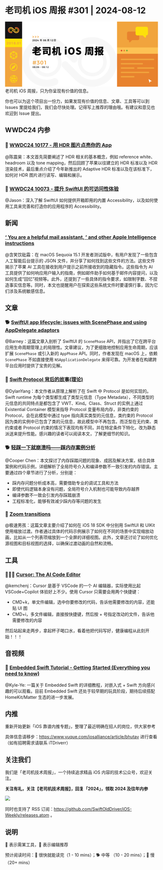 # 老司机 iOS 周报 #301 | 2024-08-12

![ios-weekly](https://github.com/SwiftOldDriver/iOS-Weekly/blob/master/assets/weekly-header/301.jpg?raw=true)
老司机 iOS 周报，只为你呈现有价值的信息。

你也可以为这个项目出一份力，如果发现有价值的信息、文章、工具等可以到 Issues 里提给我们，我们会尽快处理。记得写上推荐的理由哦。有建议和意见也欢迎到 Issue 提出。


## WWDC24 内参

### 🌟 [WWDC24 10177 - 用 HDR 图片点亮你的 App](https://xiaozhuanlan.com/topic/3465798021)

@陈震昊：本文首先简要阐述了 HDR 相关的基本概念，例如 reference white、headroom 以及 tone mapping，然后回顾了苹果以往建立的 HDR 标准以及 HDR 渲染技术，最后重点介绍了今年新推出的 Adaptive HDR 标准以及在该标准下，如何对 HDR 图片进行读写、编辑和展示。

###  🌟 [WWDC24 10073 - 提升 SwiftUI 的可访问性体验](https://xiaozhuanlan.com/topic/7683249501)

@Jason：深入了解 SwiftUI 如何提供开箱即用的内置 Accessibility，以及如何使用工具来完善和打造你的应用程序的 Accessibility。

## 新闻

### [‘ You are a helpful mail assistant, ’ and other Apple Intelligence instructions](https://www.theverge.com/2024/8/5/24213861/apple-intelligence-instructions-macos-15-1-sequoia-beta)

@含笑饮砒霜：在 macOS Sequoia 15.1 开发者测试版中，有用户发现了一些包含人工智能后台提示的 JSON 文件，并分享了如何找到这些文件的方法。这些文件揭示了苹果 AI 工具在接收到用户提示之前所接收到的隐藏指令。这些指令为 AI 工具提供了如何响应用户输入的指南，例如邮件助手如何基于邮件内容提问，以及如何生成“回忆”视频等。此外，还提到了一些具体的指令要求，如限制字数、不捏造事实信息等。同时，本文也提醒用户在探索这些系统文件时要谨慎行事，因为它们涉及系统敏感信息。

## 文章

### 🐕 [SwiftUI app lifecycle: issues with ScenePhase and using AppDelegate adaptors](https://www.jessesquires.com/blog/2024/06/29/swiftui-scene-phase/)

@Barney：这篇文章入剖析了 SwiftUI 的 `ScenePhase` API，并指出了它在跨平台应用生命周期管理上的局限性。文章建议，为了更细致地控制应用生命周期，应该扩展 `ScenePhase` 或引入新的 `AppPhase` API。同时，作者发现在 macOS 上，依赖 `ScenePhase` 不如直接使用 `NSApplicationDelegate` 来得可靠。为开发者在构建跨平台应用时提供了宝贵的见解。

### 🐎 [Swift Protocol 背后的故事(理论)](https://zxfcumtcs.github.io/2022/02/04/SwiftProtocol2/)

@DylanYang：本文作者从原理上解析了在 Swift 中 Protocol 是如何实现的。Swift runtime 为每个类型都生成了类型元信息（Type Metadata），不同类型的元信息的共同特点是都包含了 VWT、Kind。Class、Struct 的实例上通过 Existential Container 模型来指导 Protocol 变量布局内存，非类约束的 Protocol，会在此模型中通过 type 指向真实类型的元信息，类约束的 Protocol 因为类的实例中已包含了类的元信息，故此模型中不再包含。而泛型在无约束、类约束或者 Protocol 约束的情况下表现均有不同，并在特定条件下特化，改为静态派送来提升性能。感兴趣的读者可以阅读本文，了解更细节的知识。

### 🐕 [轻踩一下就崩溃吗——踩内存案例分析](https://mp.weixin.qq.com/s/9OCFb2cH-H5zbaIT5VAS9w)

@Cooper Chen：本文探讨了内存踩踏问题的现象、成因及解决方案，结合具体案例和代码示例，详细解析了全局符号介入和编译参数不一致引发的内存错误。主要通过四个章节进行了分析，分别是：
- 踩内存问题分析成本高，需要借助专业的调试工具和方法
- 即使代码逻辑本身没有问题，全局符号介入机制也可能导致内存越界
- 编译参数不一致会引发内存踩踏崩溃
- 工程标准化，能够有效减少踩内存等问题的发生

### 🐎 [Zoom transitions](https://douglashill.co/zoom-transitions/)

@极速男孩：这篇文章主要介绍了如何在 iOS 18 SDK 中分别用 SwiftUI 和 UIKit 使用缩放过渡。作者通过具体的代码示例展示了如何在不同的场景中实现缩放动画，比如从一个列表项缩放到一个全屏的详细视图。此外，文章还讨论了如何优化源视图和目标视图的选择，以确保过渡动画的自然和流畅。

## 工具

### 🌟🌟🌟 [Cursor: The AI Code Editor](https://www.cursor.com/)

@kemchenj：Cursor 是基于 VSCode 的一个 AI 编辑器，实际使用比起 VSCode+Copilot 体验好上不少。使用 Cursor 只需要会用两个快捷键：

- CMD+k，单文件编辑，选中你要修改的代码，告诉他需要修改的内容，还能贴 UI 图
- CMD+i，多文件编辑，直接按快捷键，然后按 + 号指定改动的文件，告诉他需要修改的内容

然后站起来走两步，拿起杯子喝口水，看着他把代码写好，健康编程从此刻开始！！！

## 音视频

### 🐢 [Embedded Swift Tutorial - Getting Started (Everything you need to know)](https://blog.supereasyapps.com/embedded-swift-tutorial-getting-started-everything-you-need-to-know/)

@Kyle-Ye: 一篇关于 Embedded Swift 的详细教程，对嵌入式 + Swift 方向感兴趣的可以观看。目前 Embedded Swift 还处于较早期的玩具阶段，期待后续搭配 HomeKit/Matter 生态的进一步发展。

## 内推

重新开始更新「iOS 靠谱内推专题」，整理了最近明确在招人的岗位，供大家参考

具体信息请移步：https://www.yuque.com/iosalliance/article/bhutav 进行查看（如有招聘需求请联系 iTDriverr）

## 关注我们

我们是「老司机技术周报」，一个持续追求精品 iOS 内容的技术公众号，欢迎关注。

**关注有礼，关注【老司机技术周报】，回复「2024」，领取 2024 及往年内参**

![](https://github.com/SwiftOldDriver/iOS-Weekly/blob/master/assets/qrcode_for_wechat.jpg?raw=true)

同时也支持了 RSS 订阅：https://github.com/SwiftOldDriver/iOS-Weekly/releases.atom 。

## 说明

🚧 表示需某工具，🌟 表示编辑推荐

预计阅读时间：🐎 很快就能读完（1 - 10 mins）；🐕 中等 （10 - 20 mins）；🐢 慢（20+ mins）

